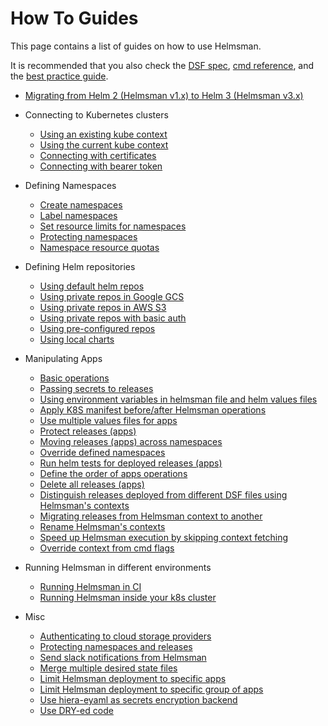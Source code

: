 
# How To Guides

This page contains a list of guides on how to use Helmsman.

It is recommended that you also check the [DSF spec](../desired_state_specification.md), [cmd reference](../cmd_reference.md), and the [best practice guide](../best_practice.md).

- [Migrating from Helm 2 (Helmsman v1.x) to Helm 3 (Helmsman v3.x)](misc/migrate_to_3.md)

- Connecting to Kubernetes clusters
    - [Using an existing kube context](settings/existing_kube_context.md)
    - [Using the current kube context](settings/current_kube_context.md)
    - [Connecting with certificates](settings/creating_kube_context_with_certs.md)
    - [Connecting with bearer token](settings/creating_kube_context_with_token.md)
- Defining Namespaces
    - [Create namespaces](namespaces/create.md)
    - [Label namespaces](namespaces/labels_and_annotations.md)
    - [Set resource limits for namespaces](namespaces/limits.md)
    - [Protecting namespaces](namespaces/protection.md)
    - [Namespace resource quotas](namespaces/quotas.md)
- Defining Helm repositories
    - [Using default helm repos](helm_repos/default.md)
    - [Using private repos in Google GCS](helm_repos/gcs.md)
    - [Using private repos in AWS S3](helm_repos/s3.md)
    - [Using private repos with basic auth](helm_repos/basic_auth.md)
    - [Using pre-configured repos](helm_repos/pre_configured.md)
    - [Using local charts](helm_repos/local.md)
- Manipulating Apps
    - [Basic operations](apps/basic.md)
    - [Passing secrets to releases](apps/secrets.md)
    - [Using environment variables in helmsman file and helm values files](apps/environment_vars.md)
    - [Apply K8S manifest before/after Helmsman operations](apps/lifecycle_hooks.md)
    - [Use multiple values files for apps](apps/multiple_values_files.md)
    - [Protect releases (apps)](apps/protection.md)
    - [Moving releases (apps) across namespaces](apps/moving_across_namespaces.md)
    - [Override defined namespaces](apps/override_namespaces.md)
    - [Run helm tests for deployed releases (apps)](apps/helm_tests.md)
    - [Define the order of apps operations](apps/order.md)
    - [Delete all releases (apps)](apps/destroy.md)
    - [Distinguish releases deployed from different DSF files using Helmsman's contexts](misc/merge_desired_state_files.md#distinguishing-releases-deployed-from-different-desired-state-files)
    - [Migrating releases from Helmsman context to another](apps/migrate_contexts.md)
    - [Rename Helmsman's contexts](apps/migrate_contexts.md)
    - [Speed up Helmsman execution by skipping context fetching](apps/override_context_from_cmd.md)
    - [Override context from cmd flags](apps/override_context_from_cmd.md)
- Running Helmsman in different environments
    - [Running Helmsman in CI](deployments/ci.md)
    - [Running Helmsman inside your k8s cluster](deployments/inside_k8s.md)
- Misc
    - [Authenticating to cloud storage providers](misc/auth_to_storage_providers.md)
    - [Protecting namespaces and releases](misc/protect_namespaces_and_releases.md)
    - [Send slack notifications from Helmsman](misc/send_slack_notifications_from_helmsman.md)
    - [Merge multiple desired state files](misc/merge_desired_state_files.md)
    - [Limit Helmsman deployment to specific apps](misc/limit-deployment-to-specific-apps.md)
    - [Limit Helmsman deployment to specific group of apps](misc/limit-deployment-to-specific-group-of-apps.md)
    - [Use hiera-eyaml as secrets encryption backend](settings/use-hiera-eyaml-as-secrets-encryption.md)
    - [Use DRY-ed code](misc/use-dry-code.md)
